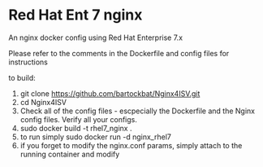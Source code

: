 # Red Hat Ent 7 nginx
An nginx docker config using Red Hat Enterprise 7.x

Please refer to the comments in the Dockerfile and config files for instructions

to build:

1. git clone https://github.com/bartockbat/Nginx4ISV.git 
2. cd Nginx4ISV
3. Check all of the config files - escpecially the Dockerfile and the Nginx config files. Verify all your configs.
4. sudo docker build -t rhel7_nginx .
5. to run simply sudo docker run -d nginx_rhel7
6. if you forget to modify the nginx.conf params, simply attach to the running container and modify
